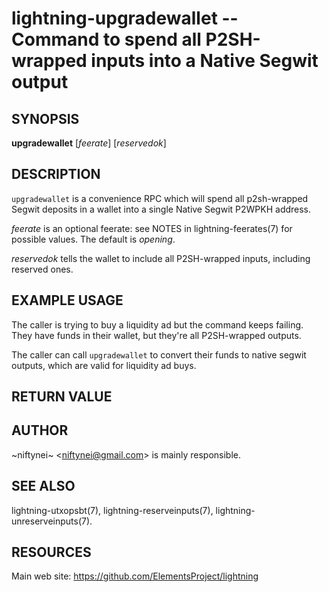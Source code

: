 lightning-upgradewallet -- Command to spend all P2SH-wrapped inputs into a Native Segwit output
================================================================

SYNOPSIS
--------

**upgradewallet** [*feerate*] [*reservedok*]

DESCRIPTION
-----------

`upgradewallet` is a convenience RPC which will spend all p2sh-wrapped
Segwit deposits in a wallet into a single Native Segwit P2WPKH address.

*feerate* is an optional feerate: see NOTES in lightning-feerates(7)
for possible values.  The default is *opening*.

*reservedok* tells the wallet to include all P2SH-wrapped inputs, including
reserved ones.

EXAMPLE USAGE
-------------

The caller is trying to buy a liquidity ad but the command keeps failing.
They have funds in their wallet, but they're all P2SH-wrapped outputs.

The caller can call `upgradewallet` to convert their funds to native segwit
outputs, which are valid for liquidity ad buys.

RETURN VALUE
------------

[comment]: # (GENERATE-FROM-SCHEMA-START)
[comment]: # (GENERATE-FROM-SCHEMA-END)


AUTHOR
------

~niftynei~ <<niftynei@gmail.com>> is mainly responsible.

SEE ALSO
--------

lightning-utxopsbt(7), lightning-reserveinputs(7), lightning-unreserveinputs(7).

RESOURCES
---------

Main web site: <https://github.com/ElementsProject/lightning>

[comment]: # ( SHA256STAMP:0f290582f49c6103258b7f781a9e7fa4075ec6c05335a459a91da0b6fd58c68d)
